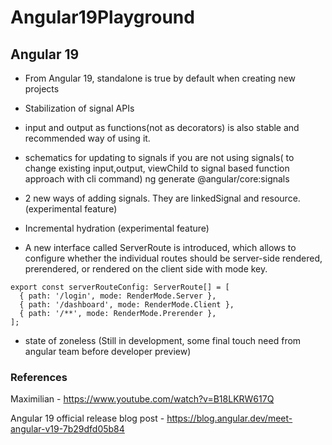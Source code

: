 # Angular19Playground


## Angular 19 

- From Angular 19, standalone is true by default when creating new projects

- Stabilization of signal APIs

- input and output as functions(not as decorators) is also stable and recommended way of using it.

- schematics for updating to signals if you are not using signals( to change existing input,output, viewChild to signal based function approach with cli command)
ng generate @angular/core:signals

- 2 new ways of adding signals. They are linkedSignal and resource. (experimental feature)

- Incremental hydration (experimental feature)

- A new interface called ServerRoute is introduced, which allows to configure whether the individual routes should be server-side rendered, prerendered, or rendered on the client side with mode key.

```
export const serverRouteConfig: ServerRoute[] = [
  { path: '/login', mode: RenderMode.Server },
  { path: '/dashboard', mode: RenderMode.Client },
  { path: '/**', mode: RenderMode.Prerender },
];

```

- state of zoneless (Still in development, some final touch need from angular team before developer preview)

### References 
Maximilian - https://www.youtube.com/watch?v=B18LKRW617Q

Angular 19 official release blog post - https://blog.angular.dev/meet-angular-v19-7b29dfd05b84



